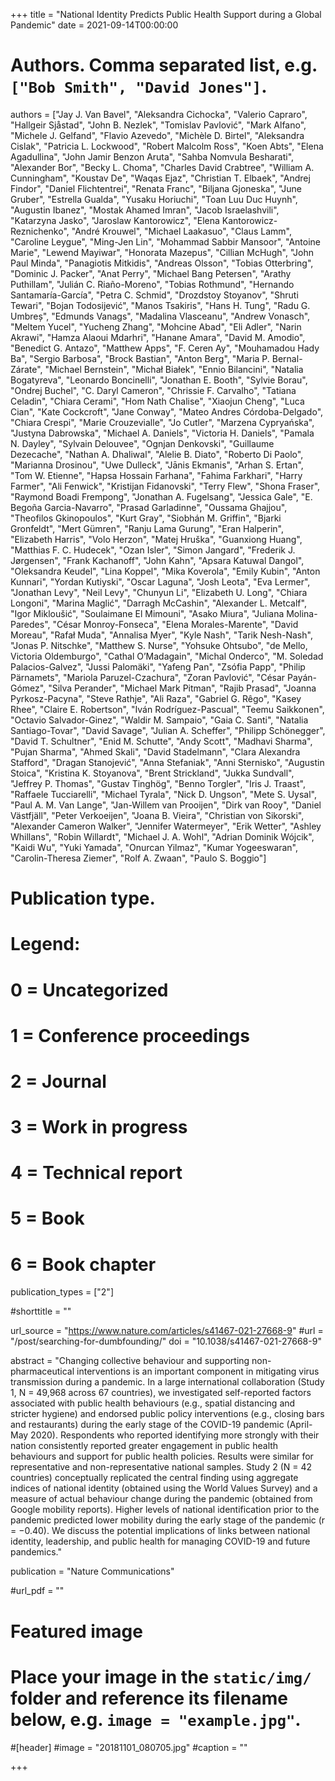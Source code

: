 +++
title = "National Identity Predicts Public Health Support during a Global Pandemic"
date = 2021-09-14T00:00:00

# Authors. Comma separated list, e.g. `["Bob Smith", "David Jones"]`.
authors = ["Jay J. Van Bavel", "Aleksandra Cichocka", "Valerio Capraro", "Hallgeir Sjåstad", "John B. Nezlek", "Tomislav Pavlović", "Mark Alfano", "Michele J. Gelfand", "Flavio Azevedo", "Michèle D. Birtel", "Aleksandra Cislak", "Patricia L. Lockwood", "Robert Malcolm Ross", "Koen Abts", "Elena Agadullina", "John Jamir Benzon Aruta", "Sahba Nomvula Besharati", "Alexander Bor", "Becky L. Choma", "Charles David Crabtree", "William A. Cunningham", "Koustav De", "Waqas Ejaz", "Christian T. Elbaek", "Andrej Findor", "Daniel Flichtentrei", "Renata Franc", "Biljana Gjoneska", "June Gruber", "Estrella Gualda", "Yusaku Horiuchi", "Toan Luu Duc Huynh", "Augustin Ibanez", "Mostak Ahamed Imran", "Jacob Israelashvili", "Katarzyna Jasko", "Jaroslaw Kantorowicz", "Elena Kantorowicz-Reznichenko", "André Krouwel", "Michael Laakasuo", "Claus Lamm", "Caroline Leygue", "Ming-Jen Lin", "Mohammad Sabbir Mansoor", "Antoine Marie", "Lewend Mayiwar", "Honorata Mazepus", "Cillian McHugh", "John Paul Minda", "Panagiotis Mitkidis", "Andreas Olsson", "Tobias Otterbring", "Dominic J. Packer", "Anat Perry", "Michael Bang Petersen", "Arathy Puthillam", "Julián C. Riaño-Moreno", "Tobias Rothmund", "Hernando Santamaría-García", "Petra C. Schmid", "Drozdstoy Stoyanov", "Shruti Tewari", "Bojan Todosijević", "Manos Tsakiris", "Hans H. Tung", "Radu G. Umbreș", "Edmunds Vanags", "Madalina Vlasceanu", "Andrew Vonasch", "Meltem Yucel", "Yucheng Zhang", "Mohcine Abad", "Eli Adler", "Narin Akrawi", "Hamza Alaoui Mdarhri", "Hanane Amara", "David M. Amodio", "Benedict G. Antazo", "Matthew Apps", "F. Ceren Ay", "Mouhamadou Hady Ba", "Sergio Barbosa", "Brock Bastian", "Anton Berg", "Maria P. Bernal-Zárate", "Michael Bernstein", "Michał Białek", "Ennio Bilancini", "Natalia Bogatyreva", "Leonardo Boncinelli", "Jonathan E. Booth", "Sylvie Borau", "Ondrej Buchel", "C. Daryl Cameron", "Chrissie F. Carvalho", "Tatiana Celadin", "Chiara Cerami", "Hom Nath Chalise", "Xiaojun Cheng", "Luca Cian", "Kate Cockcroft", "Jane Conway", "Mateo Andres Córdoba-Delgado", "Chiara Crespi", "Marie Crouzevialle", "Jo Cutler", "Marzena Cypryańska", "Justyna Dabrowska", "Michael A. Daniels", "Victoria H. Daniels", "Pamala N. Dayley", "Sylvain Delouvee", "Ognjan Denkovski", "Guillaume Dezecache", "Nathan A. Dhaliwal", "Alelie B. Diato", "Roberto Di Paolo", "Marianna Drosinou", "Uwe Dulleck", "Jānis Ekmanis", "Arhan S. Ertan", "Tom W. Etienne", "Hapsa Hossain Farhana", "Fahima Farkhari", "Harry Farmer", "Ali Fenwick", "Kristijan Fidanovski", "Terry Flew", "Shona Fraser", "Raymond Boadi Frempong", "Jonathan A. Fugelsang", "Jessica Gale", "E. Begoña Garcia-Navarro", "Prasad Garladinne", "Oussama Ghajjou", "Theofilos Gkinopoulos", "Kurt Gray", "Siobhán M. Griffin", "Bjarki Gronfeldt", "Mert Gümren", "Ranju Lama Gurung", "Eran Halperin", "Elizabeth Harris", "Volo Herzon", "Matej Hruška", "Guanxiong Huang", "Matthias F. C. Hudecek", "Ozan Isler", "Simon Jangard", "Frederik J. Jørgensen", "Frank Kachanoff", "John Kahn", "Apsara Katuwal Dangol", "Oleksandra Keudel", "Lina Koppel", "Mika Koverola", "Emily Kubin", "Anton Kunnari", "Yordan Kutiyski", "Oscar Laguna", "Josh Leota", "Eva Lermer", "Jonathan Levy", "Neil Levy", "Chunyun Li", "Elizabeth U. Long", "Chiara Longoni", "Marina Maglić", "Darragh McCashin", "Alexander L. Metcalf", "Igor Mikloušić", "Soulaimane El Mimouni", "Asako Miura", "Juliana Molina-Paredes", "César Monroy-Fonseca", "Elena Morales-Marente", "David Moreau", "Rafał Muda", "Annalisa Myer", "Kyle Nash", "Tarik Nesh-Nash", "Jonas P. Nitschke", "Matthew S. Nurse", "Yohsuke Ohtsubo", "de Mello, Victoria Oldemburgo", "Cathal O’Madagain", "Michal Onderco", "M. Soledad Palacios-Galvez", "Jussi Palomäki", "Yafeng Pan", "Zsófia Papp", "Philip Pärnamets", "Mariola Paruzel-Czachura", "Zoran Pavlović", "César Payán-Gómez", "Silva Perander", "Michael Mark Pitman", "Rajib Prasad", "Joanna Pyrkosz-Pacyna", "Steve Rathje", "Ali Raza", "Gabriel G. Rêgo", "Kasey Rhee", "Claire E. Robertson", "Iván Rodríguez-Pascual", "Teemu Saikkonen", "Octavio Salvador-Ginez", "Waldir M. Sampaio", "Gaia C. Santi", "Natalia Santiago-Tovar", "David Savage", "Julian A. Scheffer", "Philipp Schönegger", "David T. Schultner", "Enid M. Schutte", "Andy Scott", "Madhavi Sharma", "Pujan Sharma", "Ahmed Skali", "David Stadelmann", "Clara Alexandra Stafford", "Dragan Stanojević", "Anna Stefaniak", "Anni Sternisko", "Augustin Stoica", "Kristina K. Stoyanova", "Brent Strickland", "Jukka Sundvall", "Jeffrey P. Thomas", "Gustav Tinghög", "Benno Torgler", "Iris J. Traast", "Raffaele Tucciarelli", "Michael Tyrala", "Nick D. Ungson", "Mete S. Uysal", "Paul A. M. Van Lange", "Jan-Willem van Prooijen", "Dirk van Rooy", "Daniel Västfjäll", "Peter Verkoeijen", "Joana B. Vieira", "Christian von Sikorski", "Alexander Cameron Walker", "Jennifer Watermeyer", "Erik Wetter", "Ashley Whillans", "Robin Willardt", "Michael J. A. Wohl", "Adrian Dominik Wójcik", "Kaidi Wu", "Yuki Yamada", "Onurcan Yilmaz", "Kumar Yogeeswaran", "Carolin-Theresa Ziemer", "Rolf A. Zwaan", "Paulo S. Boggio"]

# Publication type.
# Legend:
# 0 = Uncategorized
# 1 = Conference proceedings
# 2 = Journal
# 3 = Work in progress
# 4 = Technical report
# 5 = Book
# 6 = Book chapter
publication_types = ["2"]

#shorttitle = ""

url_source = "https://www.nature.com/articles/s41467-021-27668-9"
#url = "/post/searching-for-dumbfounding/"
doi = "10.1038/s41467-021-27668-9"

abstract = "Changing collective behaviour and supporting non-pharmaceutical interventions is an important component in mitigating virus transmission during a pandemic. In a large international collaboration (Study 1, N = 49,968 across 67 countries), we investigated self-reported factors associated with public health behaviours (e.g., spatial distancing and stricter hygiene) and endorsed public policy interventions (e.g., closing bars and restaurants) during the early stage of the COVID-19 pandemic (April-May 2020). Respondents who reported identifying more strongly with their nation consistently reported greater engagement in public health behaviours and support for public health policies. Results were similar for representative and non-representative national samples. Study 2 (N = 42 countries) conceptually replicated the central finding using aggregate indices of national identity (obtained using the World Values Survey) and a measure of actual behaviour change during the pandemic (obtained from Google mobility reports). Higher levels of national identification prior to the pandemic predicted lower mobility during the early stage of the pandemic (r = −0.40). We discuss the potential implications of links between national identity, leadership, and public health for managing COVID-19 and future pandemics."

publication = "Nature Communications"

#url_pdf = ""

# Featured image
# Place your image in the `static/img/` folder and reference its filename below, e.g. `image = "example.jpg"`.
#[header]
#image = "20181101_080705.jpg"
#caption = ""


+++
